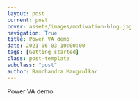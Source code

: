 ```yaml
---
layout: post
current: post
cover: assets/images/motivation-blog.jpg
navigation: True
title: Power VA demo
date: 2021-06-03 10:00:00
tags: [Getting started]
class: post-template
subclass: "post"
author: Ramchandra Mangrulkar
---
```


Power VA demo
